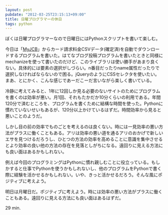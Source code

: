 ```yaml
---
layout: post
pubdate: "2012-03-25T23:15:13+09:00"
title: 日曜プログラマーの休日
tags: python
---
```

ぼくは日曜プログラマーなので日曜日にはPythonスクリプトを書いて楽しむ。

今日は「[MyJCB](https://my.jcb.co.jp/)」からカード請求料金CSVデータ(確定済)を自動でダウンロードするプログラムを書いた。はてなブログ投稿プログラムを書いたときと同様にmechanizeを使って書いたのだけど、このライブラリは使い勝手があまり良くない。具体的には要素の選択がしづらい。n番目だったりname属性だったりで選択しなければならないので困る。jQueryのようにCSSセレクタを使いたい。まあ、とにかく、こんな感じであーだこーだ言いながら楽しく書いている。

冷静に考えてみると、1年に12回しか見る必要のないサイトのためにプログラムを書くのは効率が悪い。月1回、それもたかだか10分くらいの利用である。年間120分で済むところを、プログラムを書くために結構な時間を使った。Pythonに慣れていないせいもあるが、120分以上かけているはずだ。時間効率から見ると悪いことのようだ。

しかし目の前の効率でものごとを考えるのは良くない。時には一見効率の悪い方法がプラスに働くこともある。アリは効率の悪い道を通るアリのおかげで新しいエサを見つけるだろうし、ひとつの方法の効率を高めることに意識を集中させるとより効率の良い他の方法の存在を見落としがちになる。遠回りに見える方法にも良い面はあるかもしれない。

例えば今回のプログラミングはPythonに慣れ親しむことに役立っている。もしかすると仕事でPythonを使うかもしれないし、他のプログラムをPythonで書く際に経験を活かせるかもしれない。いや、きっと活かせるだろう。そんな風にポジティブに考えよう。

明日は月曜日だ。ポジティブに考えよう。時には効率の悪い方法がプラスに働くこともある。遠回りに見える方法にも良い面はあるはずだ。

29 min.
